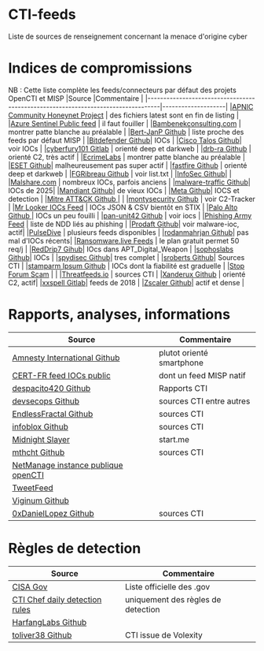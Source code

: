 # CTI-feeds
Liste de sources de renseignement concernant la menace d'origine cyber

# Indices de compromissions
NB : Cette liste complète les feeds/connecteurs par défaut des projets OpenCTI et MISP
|Source                                                                            |Commentaire         |
|----------------------------------------------------------------------------------|--------------------|
|[APNIC Community Honeynet Project](https://feeds.honeynet.asia) | des fichiers latest sont en fin de listing |
|[Azure Sentinel Public feed](https://github.com/Azure/Azure-Sentinel) | il faut fouiller |
|[Bambenekconsulting.com](https://osint.bambenekconsulting.com) | montrer patte blanche au préalable |
|[Bert-JanP Github](https://github.com/Bert-JanP/Open-Source-Threat-Intel-Feeds) | liste proche des feeds par défaut MISP |
|[Bitdefender Github](https://github.com/bitdefender/malware-ioc)| IOCs |
|[Cisco Talos Github](https://github.com/Cisco-Talos)| voir IOCs |
|[cyberfury101 Gitlab](https://gitlab.com/Cyberfury101/deepdarkCTI) | orienté deep et darkweb |
|[drb-ra Github](https://github.com/drb-ra/C2IntelFeeds) | orienté C2, très actif |
|[EcrimeLabs](https://ecrimelabs.net) | montrer patte blanche au préalable |
|[ESET Github](https://github.com/eset/malware-ioc/tree/master)| malheureusement pas super actif |
|[fastfire Github](https://github.com/fastfire/deepdarkCTI) | orienté deep et darkweb |
|[FGRibreau Github](https://github.com/FGRibreau/mailchecker) | voir list.txt |
|[InfoSec Github](https://github.com/GithubInfosec/latest-malware-IoC)| |
|[Malshare.com](https://malshare.com) | nombreux IOCs, parfois anciens |
|[malware-traffic Github](https://github.com/malware-traffic/indicators)| IOCs de 2025|
|[Mandiant Github](https://github.com/mandiant/iocs)| de vieux IOCs |
|[Meta Github](https://github.com/facebook/threat-research)| IOCS et detection |
|[Mitre ATT&CK Github ](https://github.com/mitre-attack/attack-stix-data) | |
|[montysecurity Github](https://github.com/montysecurity) | voir C2-Tracker |
|[Mr Looker IOCs Feed](https://iocfeed.mrlooquer.com) | IOCs JSON & CSV bientôt en STIX |
|[Palo Alto Github ](https://github.com/PaloAltoNetworks/Unit42-Threat-Intelligence-Article-Information)| IOCs un peu fouilli |
|[pan-unit42 Github](https://github.com/pan-unit42) | voir iocs |
|[Phishing Army Feed](https://phishing.army) | liste de NDD liés au phishing |
|[Prodaft Github](https://github.com/prodaft)| voir malware-ioc, actif|
|[PulseDive](https://pulsedive.com) | plusieurs feeds disponibles |
|[rodanmahrjan Github](https://github.com/rodanmaharjan/ThreatIntelligence)| pas mal d'IOCs récents|
|[Ransomware.live Feeds](https://www.ransomware.live/api) | le plan gratuit permet 50 req/j |
|[RedDrip7 Gihub](https://github.com/RedDrip7)| IOcs dans APT_Digital_Weapon |
|[sophoslabs Github](https://github.com/sophoslabs/IoCs)| IOCs |
|[spydisec Github](https://github.com/spydisec/spydithreatintel)| tres complet |
|[sroberts Github](https://github.com/sroberts/awesome-iocs)| Sources CTI |
|[stamparm Ipsum Github](https://github.com/stamparm/Ipsum) | IOCs dont la fiabilité est graduelle |
|[Stop Forum Scam](https://www.stopforumspam.com/downloads) | |
|[Threatfeeds.io](https://threatfeeds.io) | sources CTI |
|[Xanderux Github](https://github.com/Xanderux/C2watcher) | orienté C2, actif|
|[xxspell Gitlab](https://gitlab.com/xxspell/ctifeeds)| feeds de 2018 |
|[Zscaler Github](https://github.com/ThreatLabz/iocs)| actif et dense |

# Rapports, analyses, informations
|Source                                                                            |Commentaire         |
|----------------------------------------------------------------------------------|--------------------|
|[Amnesty International Github](https://github.com/AmnestyTech/investigations) | plutot orienté smartphone |
|[CERT-FR feed IOCs public](https://www.cert.ssi.gouv.fr/ioc) | dont un feed MISP natif |
|[despacito420 Github](https://github.com/despacito420/The-Feed)| Rapports CTI |
|[devsecops Github](https://github.com/devsecops/awesome-devsecops) | sources CTI entre autres |
|[EndlessFractal Github](https://github.com/EndlessFractal/Threat-Intel-Feed)|sources CTI |
|[infoblox Github](https://github.com/infobloxopen/threat-intelligence) | sources CTI |
|[Midnight Slayer](https://start.me/p/wMPxqX/cyber-threat-intelligence)| start.me |
|[mthcht Github](https://github.com/mthcht) | sources CTI |
|[NetManage instance publique openCTI](https://opencti.netmanageit.com/dashboard) | |
|[TweetFeed](https://tweetfeed.live) | |
|[Viginum Github ](https://github.com/VIGINUM-FR/Rapports-Techniques) | |
|[0xDanielLopez Github](https://github.com/0xDanielLopez)| sources CTI |

# Règles de detection
|Source                                                                            |Commentaire         |
|----------------------------------------------------------------------------------|--------------------|
|[CISA Gov](https://github.com/cisagov)| Liste officielle des .gov |
|[CTI Chef daily detection rules](https://dispatch.ctichef.com/feeds) | uniquement des règles de detection |
|[HarfangLabs Github](https://github.com/HarfangLab/iocs)| |
|[toliver38 Github](https://github.com/stars/toliver38/lists/detection-content) | CTI issue de Volexity |
